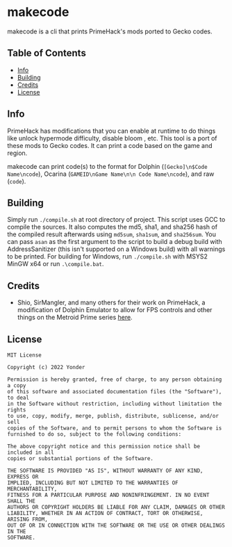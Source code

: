 # makecode
makecode is a cli that prints PrimeHack's mods ported to Gecko codes.

## Table of Contents
- [Info](#info)
- [Building](#building)
- [Credits](#credits)
- [License](#license)

## Info
PrimeHack has modifications that you can enable at runtime to do things like unlock hypermode difficulty, disable bloom
, etc. This tool is a port of these mods to Gecko codes. It can print a code based on the game and region.

makecode can print code(s) to the format for Dolphin (`[Gecko]\n$Code Name\ncode`), Ocarina (`GAMEID\nGame Name\n\n
Code Name\ncode`), and raw (`code`).

## Building
Simply run `./compile.sh` at root directory of project. This script uses GCC to compile the sources. It also computes
the md5, sha1, and sha256 hash of the compiled result afterwards using `md5sum`, `sha1sum`, and `sha256sum`. You can
pass `asan` as the first argument to the script to build a debug build with AddressSanitizer (this isn't supported on a
Windows build) with all warnings to be printed. For building for Windows, run `./compile.sh` with MSYS2 MinGW x64 or
run `.\compile.bat`.

## Credits
- Shio, SirMangler, and many others for their work on PrimeHack, a modification of Dolphin Emulator to allow for FPS
controls and other things on the Metroid Prime series [here](https://github.com/shiiion/dolphin).

## License
```
MIT License

Copyright (c) 2022 Yonder

Permission is hereby granted, free of charge, to any person obtaining a copy
of this software and associated documentation files (the "Software"), to deal
in the Software without restriction, including without limitation the rights
to use, copy, modify, merge, publish, distribute, sublicense, and/or sell
copies of the Software, and to permit persons to whom the Software is
furnished to do so, subject to the following conditions:

The above copyright notice and this permission notice shall be included in all
copies or substantial portions of the Software.

THE SOFTWARE IS PROVIDED "AS IS", WITHOUT WARRANTY OF ANY KIND, EXPRESS OR
IMPLIED, INCLUDING BUT NOT LIMITED TO THE WARRANTIES OF MERCHANTABILITY,
FITNESS FOR A PARTICULAR PURPOSE AND NONINFRINGEMENT. IN NO EVENT SHALL THE
AUTHORS OR COPYRIGHT HOLDERS BE LIABLE FOR ANY CLAIM, DAMAGES OR OTHER
LIABILITY, WHETHER IN AN ACTION OF CONTRACT, TORT OR OTHERWISE, ARISING FROM,
OUT OF OR IN CONNECTION WITH THE SOFTWARE OR THE USE OR OTHER DEALINGS IN THE
SOFTWARE.

```
